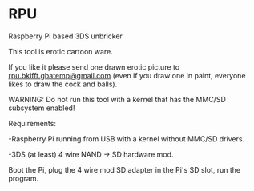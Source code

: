 RPU
===

Raspberry Pi based 3DS unbricker

This tool is erotic cartoon ware.

If you like it please send one drawn erotic picture to rpu.bkifft.gbatemp@gmail.com (even if you draw one in paint, everyone likes to draw the cock and balls).

WARNING: Do not run this tool with a kernel that has the MMC/SD subsystem enabled!

Requirements: 

-Raspberry Pi running from USB with a kernel without MMC/SD drivers.

-3DS (at least) 4 wire NAND -> SD hardware mod.



Boot the Pi, plug the 4 wire mod SD adapter in the Pi's SD slot, run the program.


